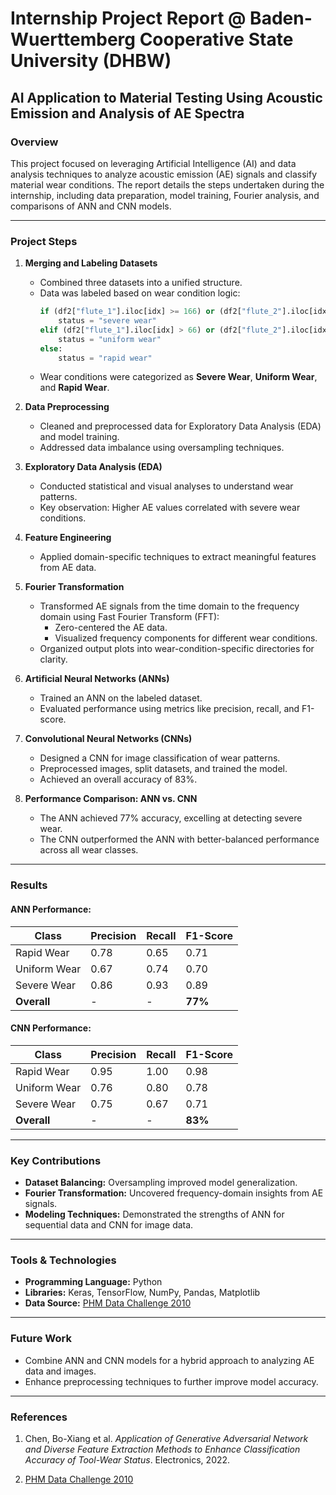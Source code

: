 # Internship Project Report @ Baden-Wuerttemberg Cooperative State University (DHBW)

## AI Application to Material Testing Using Acoustic Emission and Analysis of AE Spectra

### Overview
This project focused on leveraging Artificial Intelligence (AI) and data analysis techniques to analyze acoustic emission (AE) signals and classify material wear conditions. The report details the steps undertaken during the internship, including data preparation, model training, Fourier analysis, and comparisons of ANN and CNN models.

---

### Project Steps

1. **Merging and Labeling Datasets**
   - Combined three datasets into a unified structure.
   - Data was labeled based on wear condition logic:
     ```python
     if (df2["flute_1"].iloc[idx] >= 166) or (df2["flute_2"].iloc[idx] >= 166) or (df2["flute_3"].iloc[idx] >= 166):
         status = "severe wear"
     elif (df2["flute_1"].iloc[idx] > 66) or (df2["flute_2"].iloc[idx] > 66) or (df2["flute_3"].iloc[idx] > 66):
         status = "uniform wear"
     else:
         status = "rapid wear"
     ```
   - Wear conditions were categorized as **Severe Wear**, **Uniform Wear**, and **Rapid Wear**.

2. **Data Preprocessing**
   - Cleaned and preprocessed data for Exploratory Data Analysis (EDA) and model training.
   - Addressed data imbalance using oversampling techniques.

3. **Exploratory Data Analysis (EDA)**
   - Conducted statistical and visual analyses to understand wear patterns.
   - Key observation: Higher AE values correlated with severe wear conditions.

4. **Feature Engineering**
   - Applied domain-specific techniques to extract meaningful features from AE data.

5. **Fourier Transformation**
   - Transformed AE signals from the time domain to the frequency domain using Fast Fourier Transform (FFT):
     - Zero-centered the AE data.
     - Visualized frequency components for different wear conditions.
   - Organized output plots into wear-condition-specific directories for clarity.

6. **Artificial Neural Networks (ANNs)**
   - Trained an ANN on the labeled dataset.
   - Evaluated performance using metrics like precision, recall, and F1-score.

7. **Convolutional Neural Networks (CNNs)**
   - Designed a CNN for image classification of wear patterns.
   - Preprocessed images, split datasets, and trained the model.
   - Achieved an overall accuracy of 83%.

8. **Performance Comparison: ANN vs. CNN**
   - The ANN achieved 77% accuracy, excelling at detecting severe wear.
   - The CNN outperformed the ANN with better-balanced performance across all wear classes.

---

### Results

#### ANN Performance:
| Class           | Precision | Recall | F1-Score |
|-----------------|-----------|--------|----------|
| Rapid Wear      | 0.78      | 0.65   | 0.71     |
| Uniform Wear    | 0.67      | 0.74   | 0.70     |
| Severe Wear     | 0.86      | 0.93   | 0.89     |
| **Overall**     | -         | -      | **77%**  |

#### CNN Performance:
| Class           | Precision | Recall | F1-Score |
|-----------------|-----------|--------|----------|
| Rapid Wear      | 0.95      | 1.00   | 0.98     |
| Uniform Wear    | 0.76      | 0.80   | 0.78     |
| Severe Wear     | 0.75      | 0.67   | 0.71     |
| **Overall**     | -         | -      | **83%**  |

---

### Key Contributions
- **Dataset Balancing:** Oversampling improved model generalization.
- **Fourier Transformation:** Uncovered frequency-domain insights from AE signals.
- **Modeling Techniques:** Demonstrated the strengths of ANN for sequential data and CNN for image data.

---

### Tools & Technologies
- **Programming Language:** Python
- **Libraries:** Keras, TensorFlow, NumPy, Pandas, Matplotlib
- **Data Source:** [PHM Data Challenge 2010](https://www.kaggle.com/datasets/rabahba/phm-data-challenge-2010)

---

### Future Work
- Combine ANN and CNN models for a hybrid approach to analyzing AE data and images.
- Enhance preprocessing techniques to further improve model accuracy.

---

### References
1. Chen, Bo-Xiang et al. *Application of Generative Adversarial Network and Diverse Feature Extraction Methods to Enhance Classification Accuracy of Tool-Wear Status*. Electronics, 2022.

2. [PHM Data Challenge 2010](https://www.kaggle.com/datasets/rabahba/phm-data-challenge-2010)
